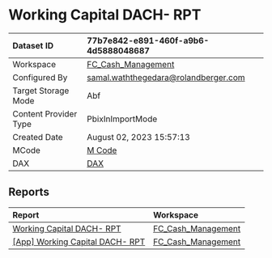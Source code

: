 



# Working Capital DACH- RPT

|Dataset ID|77b7e842-e891-460f-a9b6-4d5888048687|
| :--- | :--- |
|Workspace|[FC_Cash_Management](../Workspaces/FC_Cash_Management.md)|
|Configured By|samal.waththegedara@rolandberger.com|
|Target Storage Mode|Abf|
|Content Provider Type|PbixInImportMode|
|Created Date|August 02, 2023 15:57:13|
|MCode|[M Code](./Working-Capital-DACH--RPT/mcode.md)|
|DAX|[DAX](./Working-Capital-DACH--RPT/dax.md)|

## Reports

|Report|Workspace|
| :--- | :--- |
|[Working Capital DACH- RPT](../Reports/Working-Capital-DACH--RPT.md)|[FC_Cash_Management](../Workspaces/FC_Cash_Management.md)|
|[[App] Working Capital DACH- RPT](../Reports/[App]-Working-Capital-DACH--RPT.md)|[FC_Cash_Management](../Workspaces/FC_Cash_Management.md)|
